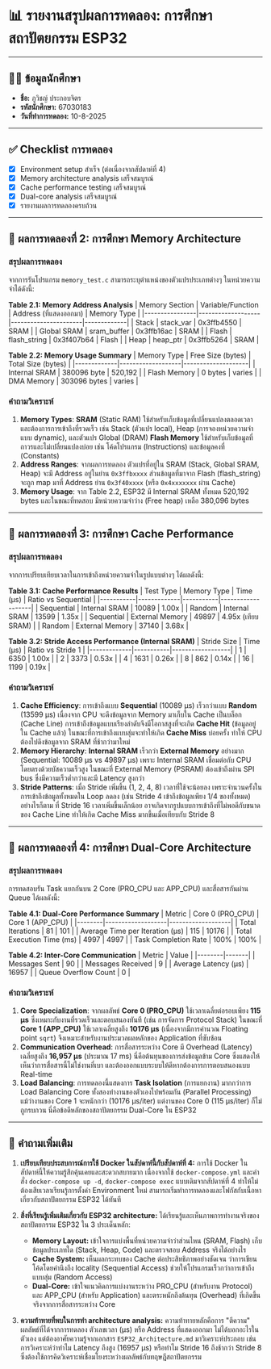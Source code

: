 # 📊 รายงานสรุปผลการทดลอง: การศึกษาสถาปัตยกรรม ESP32

---

## 🧑‍🎓 ข้อมูลนักศึกษา

- **ชื่อ:** ภูวิชญ์ ประกอบจิตร
- **รหัสนักศึกษา:** 67030183
- **วันที่ทำการทดลอง:** 10-8-2025

---

## ✅ Checklist การทดลอง

- [x] Environment setup สำเร็จ (ต่อเนื่องจากสัปดาห์ที่ 4)
- [x] Memory architecture analysis เสร็จสมบูรณ์
- [x] Cache performance testing เสร็จสมบูรณ์
- [x] Dual-core analysis เสร็จสมบูรณ์
- [x] รายงานผลการทดลองครบถ้วน

---

## 🔬 ผลการทดลองที่ 2: การศึกษา Memory Architecture

### สรุปผลการทดลอง
จากการรันโปรแกรม `memory_test.c` สามารถระบุตำแหน่งของตัวแปรประเภทต่างๆ ในหน่วยความจำได้ดังนี้:

**Table 2.1: Memory Address Analysis**
| Memory Section | Variable/Function | Address (ที่แสดงออกมา) | Memory Type |
|----------------|-------------------|----------------------|-------------|
| Stack | stack_var | 0x3ffb4550 | SRAM |
| Global SRAM | sram_buffer | 0x3ffb16ac | SRAM |
| Flash | flash_string | 0x3f407b64 | Flash |
| Heap | heap_ptr | 0x3ffb5264 | SRAM |

**Table 2.2: Memory Usage Summary**
| Memory Type | Free Size (bytes) | Total Size (bytes) |
|-------------|-------------------|--------------------|
| Internal SRAM | 380096 byte | 520,192 |
| Flash Memory | 0 bytes | varies |
| DMA Memory | 303096 bytes | varies |

### คำถามวิเคราะห์
1.  **Memory Types**: **SRAM** (Static RAM) ใช้สำหรับเก็บข้อมูลที่เปลี่ยนแปลงตลอดเวลาและต้องการการเข้าถึงที่รวดเร็ว เช่น Stack (ตัวแปร local), Heap (การจองหน่วยความจำแบบ dynamic), และตัวแปร Global (DRAM) **Flash Memory** ใช้สำหรับเก็บข้อมูลที่ถาวรและไม่เปลี่ยนแปลงบ่อย เช่น โค้ดโปรแกรม (Instructions) และข้อมูลคงที่ (Constants)
2.  **Address Ranges**: จากผลการทดลอง ตัวแปรที่อยู่ใน SRAM (Stack, Global SRAM, Heap) จะมี Address อยู่ในย่าน `0x3ffbxxxx` ส่วนข้อมูลที่มาจาก Flash (flash_string) จะถูก map มาที่ Address ย่าน `0x3f40xxxx` (หรือ `0x4xxxxxxx` ผ่าน Cache)
3.  **Memory Usage**: จาก Table 2.2, ESP32 มี Internal SRAM ทั้งหมด 520,192 bytes และในขณะที่ทดสอบ มีหน่วยความจำว่าง (Free heap) เหลือ 380,096 bytes

---

## 🔬 ผลการทดลองที่ 3: การศึกษา Cache Performance

### สรุปผลการทดลอง
จากการเปรียบเทียบเวลาในการเข้าถึงหน่วยความจำในรูปแบบต่างๆ ได้ผลดังนี้:

**Table 3.1: Cache Performance Results**
| Test Type | Memory Type | Time (μs) | Ratio vs Sequential |
|-----------|-------------|-----------|-------------------|
| Sequential | Internal SRAM | 10089 | 1.00x |
| Random | Internal SRAM | 13599 | 1.35x |
| Sequential | External Memory | 49897 | 4.95x (เทียบ SRAM) |
| Random | External Memory | 37140 | 3.68x |

**Table 3.2: Stride Access Performance (Internal SRAM)**
| Stride Size | Time (μs) | Ratio vs Stride 1 |
|-------------|-----------|------------------|
| 1 | 6350 | 1.00x |
| 2 | 3373 | 0.53x |
| 4 | 1631 | 0.26x |
| 8 | 862 | 0.14x |
| 16 | 1199 | 0.19x |

### คำถามวิเคราะห์
1.  **Cache Efficiency**: การเข้าถึงแบบ **Sequential** (10089 μs) เร็วกว่าแบบ **Random** (13599 μs) เนื่องจาก CPU จะดึงข้อมูลจาก Memory มาเก็บใน Cache เป็นบล็อก (Cache Line) การเข้าถึงข้อมูลแบบเรียงลำดับจึงมีโอกาสสูงที่จะเกิด **Cache Hit** (ข้อมูลอยู่ใน Cache แล้ว) ในขณะที่การเข้าถึงแบบสุ่มจะทำให้เกิด **Cache Miss** บ่อยครั้ง ทำให้ CPU ต้องไปดึงข้อมูลจาก SRAM ที่ช้ากว่ามาใหม่
2.  **Memory Hierarchy**: **Internal SRAM** เร็วกว่า **External Memory** อย่างมาก (Sequential: 10089 μs vs 49897 μs) เพราะ Internal SRAM เชื่อมต่อกับ CPU โดยตรงด้วยบัสความเร็วสูง ในขณะที่ External Memory (PSRAM) ต้องเข้าถึงผ่าน SPI bus ซึ่งมีความเร็วต่ำกว่าและมี Latency สูงกว่า
3.  **Stride Patterns**: เมื่อ Stride เพิ่มขึ้น (1, 2, 4, 8) เวลาที่ใช้จะน้อยลง เพราะจำนวนครั้งในการเข้าถึงข้อมูลทั้งหมดใน Loop ลดลง (เช่น Stride 4 เข้าถึงข้อมูลเพียง 1/4 ของทั้งหมด) อย่างไรก็ตาม ที่ Stride 16 เวลาเพิ่มขึ้นเล็กน้อย อาจเกิดจากรูปแบบการเข้าถึงที่ไม่พอดีกับขนาดของ Cache Line ทำให้เกิด Cache Miss มากขึ้นเมื่อเทียบกับ Stride 8

---

## 🔬 ผลการทดลองที่ 4: การศึกษา Dual-Core Architecture

### สรุปผลการทดลอง
การทดสอบรัน Task แยกกันบน 2 Core (PRO_CPU และ APP_CPU) และสื่อสารกันผ่าน Queue ได้ผลดังนี้:

**Table 4.1: Dual-Core Performance Summary**
| Metric | Core 0 (PRO_CPU) | Core 1 (APP_CPU) |
|--------|-------------------|-------------------|
| Total Iterations | 81 | 101 |
| Average Time per Iteration (μs) | 115 | 10176 |
| Total Execution Time (ms) | 4997 | 4997 |
| Task Completion Rate | 100% | 100% |

**Table 4.2: Inter-Core Communication**
| Metric | Value |
|--------|-------|
| Messages Sent | 90 |
| Messages Received | 9 |
| Average Latency (μs) | 16957 |
| Queue Overflow Count | 0 |

### คำถามวิเคราะห์
1.  **Core Specialization**: จากผลลัพธ์ **Core 0 (PRO_CPU)** ใช้เวลาเฉลี่ยต่อรอบเพียง **115 μs** ซึ่งเหมาะกับงานที่รวดเร็วและตอบสนองทันที (เช่น การจัดการ Protocol Stack) ในขณะที่ **Core 1 (APP_CPU)** ใช้เวลาเฉลี่ยสูงถึง **10176 μs** (เนื่องจากมีการคำนวณ Floating point `sqrt`) จึงเหมาะสำหรับงานประมวลผลหลักของ Application ที่ซับซ้อน
2.  **Communication Overhead**: การสื่อสารระหว่าง Core มี Overhead (Latency) เฉลี่ยสูงถึง **16,957 μs** (ประมาณ 17 ms) นี่คือต้นทุนของการส่งข้อมูลข้าม Core ซึ่งแสดงให้เห็นว่าการสื่อสารนี้ไม่ใช่งานที่เบา และต้องออกแบบระบบให้ดีหากต้องการการตอบสนองแบบ Real-time
3.  **Load Balancing**: การทดลองนี้แสดงการ **Task Isolation** (การแยกงาน) มากกว่าการ Load Balancing Core ทั้งสองทำงานของตัวเองไปพร้อมกัน (Parallel Processing) แม้ว่างานของ Core 1 จะหนักกว่า (10176 μs/iter) แต่งานของ Core 0 (115 μs/iter) ก็ไม่ถูกรบกวน นี่คือข้อดีหลักของสถาปัตยกรรม Dual-Core ใน ESP32

---

## 💬 คำถามเพิ่มเติม

1.  **เปรียบเทียบประสบการณ์การใช้ Docker ในสัปดาห์นี้กับสัปดาห์ที่ 4:**
    การใช้ Docker ในสัปดาห์นี้ให้ความรู้สึกคุ้นเคยและสะดวกสบายมาก เนื่องจากใช้ `docker-compose.yml` และคำสั่ง `docker-compose up -d`, `docker-compose exec` แบบเดิมจากสัปดาห์ที่ 4 ทำให้ไม่ต้องเสียเวลาเรียนรู้การตั้งค่า Environment ใหม่ สามารถเริ่มทำการทดลองและโฟกัสกับเนื้อหาเกี่ยวกับสถาปัตยกรรม ESP32 ได้ทันที

2.  **สิ่งที่เรียนรู้เพิ่มเติมเกี่ยวกับ ESP32 architecture:**
    ได้เรียนรู้และเห็นภาพการทำงานจริงของสถาปัตยกรรม ESP32 ใน 3 ประเด็นหลัก:
    * **Memory Layout:** เข้าใจการแบ่งพื้นที่หน่วยความจำว่าส่วนไหน (SRAM, Flash) เก็บข้อมูลประเภทใด (Stack, Heap, Code) และตรวจสอบ Address จริงได้อย่างไร
    * **Cache System:** เห็นผลกระทบของ Cache ต่อประสิทธิภาพอย่างชัดเจน ว่าการเขียนโค้ดโดยคำนึงถึง locality (Sequential Access) ช่วยให้โปรแกรมเร็วกว่าการเข้าถึงแบบสุ่ม (Random Access)
    * **Dual-Core:** เข้าใจแนวคิดการแบ่งงานระหว่าง PRO_CPU (สำหรับงาน Protocol) และ APP_CPU (สำหรับ Application) และตระหนักถึงต้นทุน (Overhead) ที่เกิดขึ้นจริงจากการสื่อสารระหว่าง Core

3.  **ความท้าทายที่พบในการทำ architecture analysis:**
    ความท้าทายหลักคือการ "ตีความ" ผลลัพธ์ที่ได้จากการทดลอง ตัวเลขเวลา (μs) หรือ Address ที่แสดงออกมา ไม่ได้บอกอะไรในตัวเอง แต่ต้องอาศัยความรู้จากเอกสาร `ESP32_Architecture.md` มาวิเคราะห์ประกอบ เช่น การวิเคราะห์ว่าทำไม Latency ถึงสูง (16957 μs) หรือทำไม Stride 16 ถึงช้ากว่า Stride 8 ซึ่งต้องใช้การคิดวิเคราะห์เชื่อมโยงระหว่างผลลัพธ์กับทฤษฎีสถาปัตยกรรม